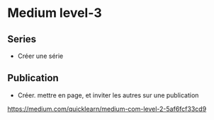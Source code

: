 # Medium level-3
## Series
* Créer une série
## Publication
* Créer. mettre en page, et inviter les autres sur une publication

https://medium.com/quicklearn/medium-com-level-2-5af6fcf33cd9
